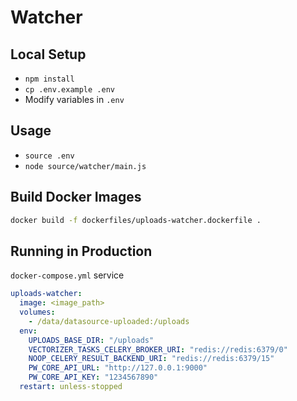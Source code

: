 # Watcher

## Local Setup

- `npm install`
- `cp .env.example .env`
- Modify variables in `.env`

## Usage

- `source .env`
- `node source/watcher/main.js`

## Build Docker Images

```bash
docker build -f dockerfiles/uploads-watcher.dockerfile .
```

## Running in Production

`docker-compose.yml` service

```yaml
uploads-watcher:
  image: <image_path>
  volumes:
    - /data/datasource-uploaded:/uploads
  env:
    UPLOADS_BASE_DIR: "/uploads"
    VECTORIZER_TASKS_CELERY_BROKER_URI: "redis://redis:6379/0"
    NOOP_CELERY_RESULT_BACKEND_URI: "redis://redis:6379/15"
    PW_CORE_API_URL: "http://127.0.0.1:9000"
    PW_CORE_API_KEY: "1234567890"
  restart: unless-stopped
```
